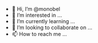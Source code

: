 - 👋 Hi, I’m @monobel
- 👀 I’m interested in ...
- 🌱 I’m currently learning ...
- 💞️ I’m looking to collaborate on ...
- 📫 How to reach me ...

<!---
monobel/monobel is a ✨ special ✨ repository because its `README.md` (this file) appears on your GitHub profile.
You can click the Preview link to take a look at your changes.
--->
